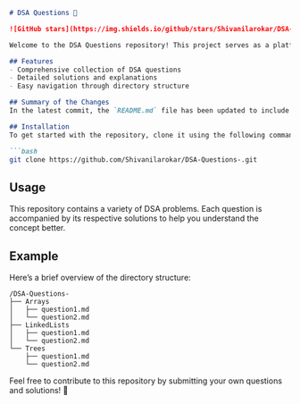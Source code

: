 ```markdown
# DSA Questions 🚀

![GitHub stars](https://img.shields.io/github/stars/Shivanilarokar/DSA-Questions-?style=social) ![Forks](https://img.shields.io/github/forks/Shivanilarokar/DSA-Questions-?style=social)

Welcome to the DSA Questions repository! This project serves as a platform for developers and learners to practice and enhance their skills in Data Structures and Algorithms (DSA). This repository is designed to help you improve your understanding of various data structures and algorithms through a collection of questions and solutions.

## Features
- Comprehensive collection of DSA questions
- Detailed solutions and explanations
- Easy navigation through directory structure

## Summary of the Changes
In the latest commit, the `README.md` file has been updated to include a new section that highlights the features of the repository, making it easier for users to understand what they can expect. Additionally, some formatting adjustments were made for improved readability.

## Installation
To get started with the repository, clone it using the following command:

```bash
git clone https://github.com/Shivanilarokar/DSA-Questions-.git
```

## Usage
This repository contains a variety of DSA problems. Each question is accompanied by its respective solutions to help you understand the concept better.

## Example
Here’s a brief overview of the directory structure:

```
/DSA-Questions-
├── Arrays
│   ├── question1.md
│   └── question2.md
├── LinkedLists
│   ├── question1.md
│   └── question2.md
└── Trees
    ├── question1.md
    └── question2.md
```

Feel free to contribute to this repository by submitting your own questions and solutions! 🎉
```